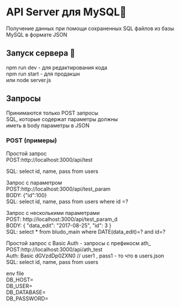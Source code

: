   # API Server для MySQL📝  
  Получение данных при помощи сохраненных SQL файлов из базы MySQL  в формате JSON
  
  ## Запуск сервера 🚀  
  npm run dev - для редактирования кода  
  npm run start - для продакшн  
   или  node server.js  
   

  ## Запросы
  Принимаются только POST запросы  
  SQL, которые содержат параметры должны  
  иметь в body параметры в JSON

  ### POST  (примеры)
 

Простой запрос  
POST:http://localhost:3000/api/test  

SQL: select id, name, pass from users 

Запрос с параметром  
POST:http://localhost:3000/api/test_param  
BODY: {"id":100}  
SQL: select id, name, pass from users where id =?

Запрос с несколькими параметрами  
POST: http://localhost:3000/api/test_param_d  
BODY: {
    "data_edit": "2017-08-25",
    "id": 3
}  
SQL: select * from bludo_main where DATE(data_edit)=? and id=?

Простой запрос с Basic Auth - запросы с префикосм ath_  
POST:http://localhost:3000/api/ath_test  
Auth: Basic dGVzdDp0ZXN0  // user1 , pass1 - то что в users.json  
SQL: select id, name, pass from users  

env file  
DB_HOST=  
DB_USER=  
DB_DATABASE=  
DB_PASSWORD=  
